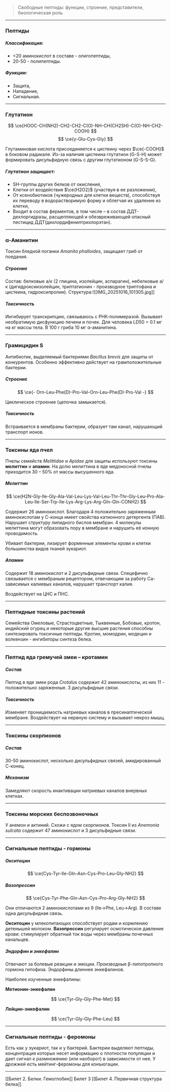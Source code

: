 
> Свободные пептиды: функции, строение, представители, биологическая роль

---
 
### Пептиды

##### Классификация: 

- <20 аминокислот в составе - олигопептиды, 
- 20-50 - полипептиды. 

##### Функции:
 
 - Защита, 
 - Нападение, 
 - Сигнальная. 

---

### Глутатион

$$
\ce{HOOC-CH(NH2)-CH2-CH2-C(O)-NH-CH(CH2SH)-C(O)-NH-CH2-COOH}
$$ 
$$
\ce{γ-Glu-Cys-Gly}
$$

Глутаминовая кислота присоединяется к цистеину через $\ce{-COOH}$ в боковом радикале. Из-за наличия цистеина глутатион (G-S-H) может формировать дисульфидную связь с другим глутатионом (G-S-S-G). 

##### Глутатион защищает: 

- SH-группы других белков от окисления, 
- Клетки от воздействия $\ce{H2O2}$ (участвуя в ее разложении), 
- От ксенобиотиков (чужеродных для клетки веществ), способствуя их переводу в водорастворимую форму и облегчая их удаление из клетки, 
- Входит в состав ферментов, в том числе – в состав ДДТ-дехлоргидразы, расщепляющей и обезвреживающей опасный пестицид ДДТ(дихлордифенилтрихлорэтан).

---

### α-Аманитин

Токсин бледной поганки *Amanita phalloides*, защищает гриб от поедания. 

##### Строение

Состав: белковые а/к (2 глицина, изолейцин, аспарагин), небелковые а/к (дигидроксиизолейцин, триптатионин - производное триптофана и цистеина, гидроксипролин). Структура:![[IMG_20251016_101305.jpg]]
##### Токсичность

Ингибирует транскрипцию, связываюсь с РНК-полимеразой. Вызывает необратимую дисфункцию печени и почек. Для человека LD50 = 0.1 мг на кг массы тела. В 100 г гриба 10 мг α-аманитина. 

---

### Грамицидин S

Антибиотик, выделяемый бактериями *Bacillus brevis* для защиты от конкурентов. Особенно эффективно действует на грамположительные бактерии. 

##### Строение

$$
\ce{- Orn-Leu-Phe(D)-Pro-Val-Orn-Leu-Phe(D)-Pro-Val -}
$$

Циклическое строение (цепочка замыкается). 

##### Токсичность 

Встраивается в мембраны бактерии, образует там канал, нарушающий транспорт ионов. 

---

### Токсины яда пчел

Пчелы семейств *Melittidae* и *Apidae* для защиты используют токсины **мелиттин** и **апамин**. На долю мелиттина в яде медоносной пчелы приходится 30 – 50% от массы высушенного яда.

##### Мелиттин

$$
\ce{H2N-Gly-Ile-Gly-Ala-Val-Leu-Lys-Val-Leu-Thr-Thr-Gly-Leu-Pro-Ala-Leu-Ile-Ser-Trp-Ile-Lys-Arg-Lys-Arg-Gln-Gln-CONH2}
$$

Содержит 26 аминокислот. Благодаря 4 положительно заряженным аминокислотам у С-конца имеет свойства катионного детергента (ПАВ). Нарушает структуру липидного бислоя мембран. 4 молекулы мелиттина могут образовать пору в мембране и нарушить её ионную проводимость. 

Убивает бактерии, лизирует форменные элементы крови и клетки большинства видов тканей эукариот. 

##### Апамин

Содержит 18 аминокислот и 2 дисульфидные связи. Спецефично связывается с мембраным рецептором, отвечающим за работу Са-зависимых калиевых каналов, нарушает транспорт калия. 

Воздействует на ЦНС и ПНС. 

---

### Пептидные токсины растений

Семейства Омеловые, Страстоцветные, Тыквенные, Бобовые, кротон, индийский огурец и некоторые другие высшие растения способны синтезировать токсичные пептиды. Кротин, момодрин, модецин и волкензин - ингибиторы синтеза белка. 

---

### Пептид яда гремучей змеи – кротамин 

##### Состав

Пептид в яде змеи рода *Crotalus* содержит 42 аминокислоты, из них 11 - положительно заряженные. 3 дисульфидные связи. 

##### Токсичность 

Изменяет проницаемость натриевых каналов в пресинаптической мембране. Воздействует на нервную систему и вызывает некроз мышц. 

---

### Токсины скорпионов

##### Состав

30-50 аминокислот, несколько дисульфидных связей, амидированный С-конец. 

##### Механизм 

Замедляют скорость инактивации натриевых каналов внервных клетках. 

---

### Токсины морских беспозвоночных

У анемон и актиний. Схожи с ядом скорпионов. Токсин II из *Anemonia sulcata* содержит 47 аминокислот и 3 дисульфидные связи. 

---

### Сигнальные пептиды - гормоны

##### Окситоцин
$$
\ce{Cys-Tyr-Ile-Gln-Asn-Cys-Pro-Leu-Gly-NH2}
$$
##### Вазопрессин
$$
\ce{Cys-Tyr-Phe-Gln-Asn-Cys-Pro-Arg-Gly-NH2}
$$

Они отличаются 2 аминокислотами из 9 (Ile->Phe, Leu->Arg). В составе одна дисульфидная связь. 

**Окситоцин** у млекопитающих способствует родам и кормлению детенышей молоком. **Вазопрессин** регулирует осмотическое давление крови: стимулирует обратный ток воды через мембраны почечных канальцев. 

##### Эндорфин и энкефалин

Отвечают за болевые реакции и эмоции. Производные β-липотропного гормона гипофиза. Эндорфины длиннее энкефалинов. 

Наиболее изученные энкефалины:

**Метионин-энкефалин**

$$
\ce{Tyr-Gly-Gly-Phe-Met}
$$

**Лейцин-энкефалин**

$$
\ce{Tyr-Gly-Gly-Phe-Leu}
$$

---

### Сигнальные пептиды - феромоны

Есть как у эукариот, так и у бактерий. Бактерии выделяют пептиды, концентрация которых несет информацию о плотности популяции и дает сигнал к размножению (или наоборот) в зависимости от нее. У дрожжей есть мейтинг-феромоны для конъюгации.

---
[[Билет 2. Белки. Гемоглобин]]
Билет 3
[[Билет 4. Первичная структура белка]]